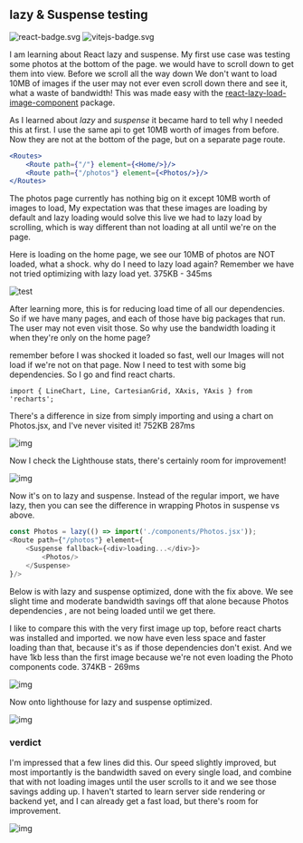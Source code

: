 ## lazy & Suspense testing
![react-badge.svg](public/images/react-badge.svg)
![vitejs-badge.svg](public/images/vitejs-badge.svg)

I am learning about React lazy and suspense. My first use case was testing some photos 
at the bottom of the page. we would have to scroll down to get them into view. Before we scroll all the way down
We don't want to load 10MB of images if the user may not ever even scroll down there and see it, what a waste of bandwidth!
This was made easy with the 
[react-lazy-load-image-component](https://www.npmjs.com/package/react-lazy-load-image-component) package.

As I learned about *lazy* and *suspense* it became hard to tell why I needed this at first. I use the same 
api to get 10MB worth of images from before. Now they are not at the bottom of the page, but on a separate page route.

```jsx
<Routes>
    <Route path={"/"} element={<Home/>}/>
    <Route path={"/photos"} element={<Photos/>}/>
</Routes>
```
The photos page currently has nothing big on it except 10MB worth of images to load, My expectation was that these images are loading by default and lazy loading would solve this live we had to lazy load by scrolling, which is way different
than not loading at all until we're on the page. 

Here is loading on the home page, we see our 10MB of photos are NOT loaded, what a shock. why do I need
to lazy load again? Remember we have not tried optimizing with lazy load yet.
375KB - 345ms

![test](https://i.imgur.com/PfM1iXx.png)

After learning more, this is for reducing load time of all our dependencies. So if we
have many pages, and each of those have big packages that run. The user may 
not even visit those. So why use the bandwidth loading it when they're only on the home page?

remember before I was shocked it loaded so fast, well our Images will not load if we're not on that page.
Now I need to test with some big dependencies. So I go and find react charts.

```npm
import { LineChart, Line, CartesianGrid, XAxis, YAxis } from 'recharts';
```
There's a difference in size from simply importing and using a chart on Photos.jsx, and I've never visited it! 752KB 287ms

![img](https://i.imgur.com/HesvPYX.png)

Now I check the Lighthouse stats, there's certainly room for improvement!

![img](https://i.imgur.com/7PSC3u5.png)

Now it's on to lazy and suspense. Instead of the regular import, we have lazy,
then you can see the difference in wrapping Photos in suspense vs above.
```js
const Photos = lazy(() => import('./components/Photos.jsx'));
<Route path={"/photos"} element={
    <Suspense fallback={<div>loading...</div>}>
        <Photos/>
    </Suspense>
}/>
```
Below is with lazy and suspense optimized, done with the fix above. We see
slight time and moderate bandwidth savings off that alone because Photos dependencies
, are not being loaded until we get there.

I like to compare this with the very first image up top, before react charts 
was installed and imported. we now have even less space and faster loading
than that, because it's as if those dependencies don't exist. And we have 1kb less than the first image
because we're not even loading the Photo components code.
374KB - 269ms

![img](https://i.imgur.com/9T9Avfh.png)

Now onto lighthouse for lazy and suspense optimized. 

![img](https://i.imgur.com/YB5ZYGt.png)

### verdict
I'm impressed that a few lines did this. Our speed slightly improved, but most importantly is
the bandwidth saved on every single load, and combine that with not loading images until the user scrolls to it
and we see those savings adding up. I haven't started to learn server side rendering or backend yet, and I can already get a fast load, but there's room for improvement.

 
![img](https://i.imgur.com/3s0Nwk8.png)





























